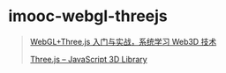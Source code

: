 # imooc-webgl-threejs

> [WebGL+Three.js 入门与实战，系统学习 Web3D 技术](https://coding.imooc.com/class/chapter/622.html#Anchor)
> 
> [Three.js – JavaScript 3D Library](https://threejs.org/)
